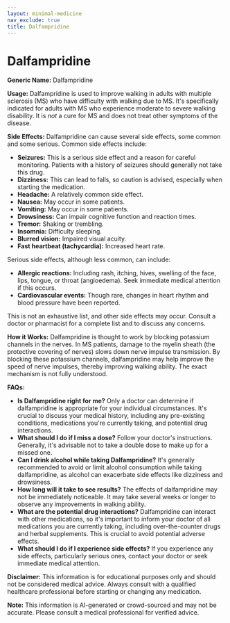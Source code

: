 ```yaml
---
layout: minimal-medicine
nav_exclude: true
title: Dalfampridine
---
```


# Dalfampridine

**Generic Name:** Dalfampridine

**Usage:**  Dalfampridine is used to improve walking in adults with multiple sclerosis (MS) who have difficulty with walking due to MS.  It's specifically indicated for adults with MS who experience moderate to severe walking disability.  It is *not* a cure for MS and does not treat other symptoms of the disease.


**Side Effects:** Dalfampridine can cause several side effects, some common and some serious.  Common side effects include:

* **Seizures:** This is a serious side effect and a reason for careful monitoring.  Patients with a history of seizures should generally not take this drug.
* **Dizziness:** This can lead to falls, so caution is advised, especially when starting the medication.
* **Headache:** A relatively common side effect.
* **Nausea:**  May occur in some patients.
* **Vomiting:**  May occur in some patients.
* **Drowsiness:**  Can impair cognitive function and reaction times.
* **Tremor:**  Shaking or trembling.
* **Insomnia:** Difficulty sleeping.
* **Blurred vision:**  Impaired visual acuity.
* **Fast heartbeat (tachycardia):** Increased heart rate.

Serious side effects, although less common, can include:

* **Allergic reactions:** Including rash, itching, hives, swelling of the face, lips, tongue, or throat (angioedema).  Seek immediate medical attention if this occurs.
* **Cardiovascular events:**  Though rare, changes in heart rhythm and blood pressure have been reported.

This is not an exhaustive list, and other side effects may occur.  Consult a doctor or pharmacist for a complete list and to discuss any concerns.


**How it Works:**  Dalfampridine is thought to work by blocking potassium channels in the nerves.  In MS patients, damage to the myelin sheath (the protective covering of nerves) slows down nerve impulse transmission.  By blocking these potassium channels, dalfampridine may help improve the speed of nerve impulses, thereby improving walking ability.  The exact mechanism is not fully understood.


**FAQs:**

* **Is Dalfampridine right for me?** Only a doctor can determine if dalfampridine is appropriate for your individual circumstances.  It's crucial to discuss your medical history, including any pre-existing conditions, medications you're currently taking, and potential drug interactions.
* **What should I do if I miss a dose?**  Follow your doctor's instructions. Generally, it's advisable not to take a double dose to make up for a missed one.
* **Can I drink alcohol while taking Dalfampridine?**  It's generally recommended to avoid or limit alcohol consumption while taking dalfampridine, as alcohol can exacerbate side effects like dizziness and drowsiness.
* **How long will it take to see results?**  The effects of dalfampridine may not be immediately noticeable.  It may take several weeks or longer to observe any improvements in walking ability.
* **What are the potential drug interactions?** Dalfampridine can interact with other medications, so it's important to inform your doctor of all medications you are currently taking, including over-the-counter drugs and herbal supplements.  This is crucial to avoid potential adverse effects.
* **What should I do if I experience side effects?** If you experience any side effects, particularly serious ones, contact your doctor or seek immediate medical attention.


**Disclaimer:** This information is for educational purposes only and should not be considered medical advice. Always consult with a qualified healthcare professional before starting or changing any medication.


**Note:** This information is AI-generated or crowd-sourced and may not be accurate. Please consult a medical professional for verified advice.